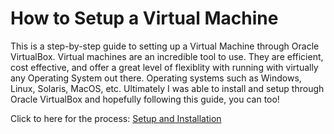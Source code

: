 # How to Setup a Virtual Machine

This is a step-by-step guide to setting up a Virtual Machine through Oracle VirtualBox. Virtual machines are an incredible tool to use. They are efficient, cost effective, and offer a great level of flexiblity with running with virtually any Operating System out there. Operating systems such as Windows, Linux, Solaris, MacOS, etc. Ultimately I was able to install and setup through Oracle VirtualBox and hopefully following this guide, you can too!

Click to here for the process: [Setup and Installation
](https://github.com/DarinNaoroji15/How-to-Setup-a-Virtual-Machine/blob/main/Setup%20and%20Installation.md)
